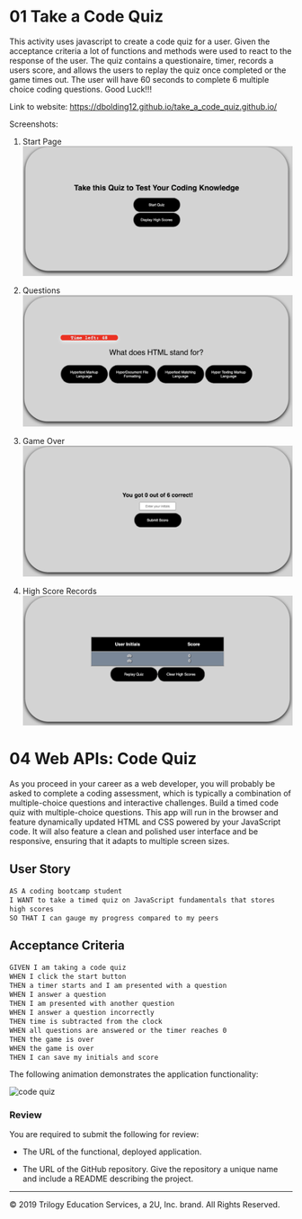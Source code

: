 # 01 Take a Code Quiz 

This activity uses javascript to create a code quiz for a user. Given the acceptance criteria a lot of functions and methods were used to react to the response of the user. The quiz contains a questionaire, timer, records a users score, and allows the users to replay the quiz once completed or the game times out. The user will have 60 seconds to complete 6 multiple choice coding questions. Good Luck!!!

Link to website: https://dbolding12.github.io/take_a_code_quiz.github.io/

Screenshots:
1. Start Page
![start](Photos/Image1.png)

2. Questions
![Questions](./Photos/Image2.png)

3. Game Over
![Game Over](./Photos/Image3.png)

4. High Score Records 
![High Score](./Photos/Image4.png)


# 04 Web APIs: Code Quiz

As you proceed in your career as a web developer, you will probably be asked to complete a coding assessment, which is typically a combination of multiple-choice questions and interactive challenges. Build a timed code quiz with multiple-choice questions. This app will run in the browser and feature dynamically updated HTML and CSS powered by your JavaScript code. It will also feature a clean and polished user interface and be responsive, ensuring that it adapts to multiple screen sizes.

## User Story

```
AS A coding bootcamp student
I WANT to take a timed quiz on JavaScript fundamentals that stores high scores
SO THAT I can gauge my progress compared to my peers
```

## Acceptance Criteria

```
GIVEN I am taking a code quiz
WHEN I click the start button
THEN a timer starts and I am presented with a question
WHEN I answer a question
THEN I am presented with another question
WHEN I answer a question incorrectly
THEN time is subtracted from the clock
WHEN all questions are answered or the timer reaches 0
THEN the game is over
WHEN the game is over
THEN I can save my initials and score
```

The following animation demonstrates the application functionality:

![code quiz](./Assets/04-web-apis-homework-demo.gif)

### Review

You are required to submit the following for review:

* The URL of the functional, deployed application.

* The URL of the GitHub repository. Give the repository a unique name and include a README describing the project.

- - -
© 2019 Trilogy Education Services, a 2U, Inc. brand. All Rights Reserved.
